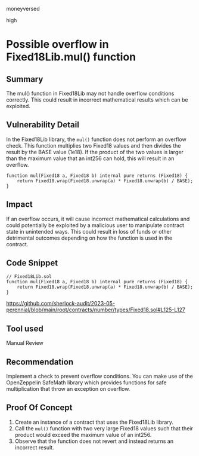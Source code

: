moneyversed

high

# Possible overflow in Fixed18Lib.mul() function

## Summary

The mul() function in Fixed18Lib may not handle overflow conditions correctly. This could result in incorrect mathematical results which can be exploited.

## Vulnerability Detail

In the Fixed18Lib library, the `mul()` function does not perform an overflow check. This function multiplies two Fixed18 values and then divides the result by the BASE value (1e18). If the product of the two values is larger than the maximum value that an int256 can hold, this will result in an overflow.

```solidity
function mul(Fixed18 a, Fixed18 b) internal pure returns (Fixed18) {
    return Fixed18.wrap(Fixed18.unwrap(a) * Fixed18.unwrap(b) / BASE);
}
```

## Impact

If an overflow occurs, it will cause incorrect mathematical calculations and could potentially be exploited by a malicious user to manipulate contract state in unintended ways. This could result in loss of funds or other detrimental outcomes depending on how the function is used in the contract.

## Code Snippet

```solidity
// Fixed18Lib.sol
function mul(Fixed18 a, Fixed18 b) internal pure returns (Fixed18) {
    return Fixed18.wrap(Fixed18.unwrap(a) * Fixed18.unwrap(b) / BASE);
}
```

https://github.com/sherlock-audit/2023-05-perennial/blob/main/root/contracts/number/types/Fixed18.sol#L125-L127

## Tool used

Manual Review

## Recommendation

Implement a check to prevent overflow conditions. You can make use of the OpenZeppelin SafeMath library which provides functions for safe multiplication that throw an exception on overflow. 

## Proof Of Concept

1. Create an instance of a contract that uses the Fixed18Lib library.
2. Call the `mul()` function with two very large Fixed18 values such that their product would exceed the maximum value of an int256.
3. Observe that the function does not revert and instead returns an incorrect result.